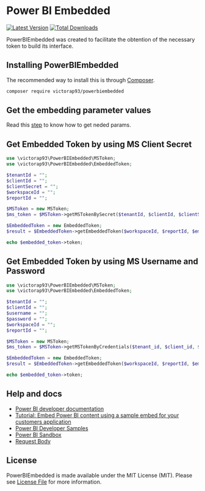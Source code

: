 # Power BI Embedded

[![Latest Version](https://img.shields.io/github/release/victorap93/powerbiembedded.svg?style=flat-square)](https://github.com/victorap93/powerbiembedded/releases)
[![Total Downloads](https://img.shields.io/packagist/dt/victorap93/powerbiembedded.svg?style=flat-square)](https://packagist.org/packages/victorap93/powerbiembedded)

PowerBIEmbedded was created to facilitate the obtention of the necessary token to build its interface.


## Installing PowerBIEmbedded

The recommended way to install this is through
[Composer](https://getcomposer.org/).

```bash
composer require victorap93/powerbiembedded
```


## Get the embedding parameter values

Read this [step](https://docs.microsoft.com/en-us/power-bi/developer/embedded/embed-sample-for-customers?tabs=net-core#step-5---get-the-embedding-parameter-values) to know how to get neded params.


## Get Embedded Token by using MS Client Secret

```php
use \victorap93\PowerBIEmbedded\MSToken;
use \victorap93\PowerBIEmbedded\EmbeddedToken;

$tenantId = "";
$clientId = "";
$clientSecret = "";
$workspaceId = "";
$reportId = "";

$MSToken = new MSToken;
$ms_token = $MSToken->getMSTokenBySecret($tenantId, $clientId, $clientSecret);

$EmbeddedToken = new EmbeddedToken;
$result = $EmbeddedToken->getEmbeddedToken($workspaceId, $reportId, $embedded_token->access_token, ["accessLevel" => "View"]);

echo $embedded_token->token;
```


## Get Embedded Token by using MS Username and Password

```php
use \victorap93\PowerBIEmbedded\MSToken;
use \victorap93\PowerBIEmbedded\EmbeddedToken;

$tenantId = "";
$clientId = "";
$username = "";
$password = "";
$workspaceId = "";
$reportId = "";

$MSToken = new MSToken;
$ms_token = $MSToken->getMSTokenByCredentials($tenant_id, $client_id, $username, $password);

$EmbeddedToken = new EmbeddedToken;
$result = $EmbeddedToken->getEmbeddedToken($workspaceId, $reportId, $embedded_token->access_token, ["accessLevel" => "View"]);

echo $embedded_token->token;
```


## Help and docs

- [Power BI developer documentation](https://docs.microsoft.com/en-us/power-bi/developer/)
- [Tutorial: Embed Power BI content using a sample embed for your customers application](https://docs.microsoft.com/en-us/power-bi/developer/embedded/embed-sample-for-customers?tabs=net-core)
- [Power BI Developer Samples](https://github.com/Microsoft/PowerBI-Developer-Samples)
- [Power BI Sandbox](https://playground.powerbi.com/pt-br/dev-sandbox)
- [Request Body](https://docs.microsoft.com/en-us/rest/api/power-bi/embed-token/datasets-generate-token-in-group#request-body)


## License

PowerBIEmbedded is made available under the MIT License (MIT). Please see [License File](LICENSE) for more information.
